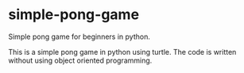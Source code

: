 # simple-pong-game
Simple pong game for beginners in python.

This is a simple pong game in python using turtle.
The code is written without using object oriented programming.
